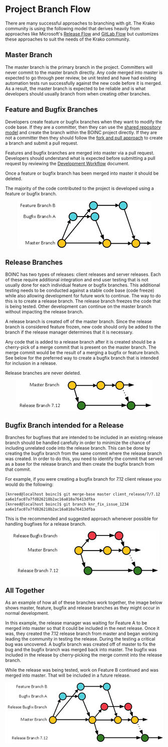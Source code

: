 
# Project Branch Flow
There are many successful approaches to branching with git.  The Krako community is using the following model that derives heavily from approaches like Microsoft's [Release Flow](https://docs.microsoft.com/en-us/azure/devops/devops-at-microsoft/release-flow) and [GitLab Flow](https://docs.gitlab.com/ee/workflow/gitlab_flow.html) but customizes these approaches to suit the needs of the Krako community. 

## Master Branch
The master branch is the primary branch in the project.  Committers will never commit to the master branch directly.  Any code merged into master is expected to go through peer review, be unit tested and have had existing automation tests run successfully against the new code before it is merged.  As a result, the master branch is expected to be reliable and is what developers should usually branch from when creating other branches.  

## Feature and Bugfix Branches
Developers create feature or bugfix branches when they want to modify the code base.  If they are a committer, then they can use the [shared repository model](https://gist.github.com/seshness/3943237) and create the branch within the BOINC project directly.  If they are not a committer then they should follow the [fork and pull approach](https://gist.github.com/Chaser324/ce0505fbed06b947d962) to create a branch and submit a pull request.

Features and bugfix branches are merged into master via a pull request.  Developers should understand what is expected before submitting a pull request by reviewing the [Development Workflow](Development_Workflow.md) document.  

Once a feature or bugfix branch has been merged into master it should be deleted.

The majority of the code contributed to the project is developed using a feature or bugfix branch.

<p align="center">
<img src="images/FeatureBranch.png" alt="Diagram of Feature and Normal Bugfix Branches"/>
</p>

## Release Branches
BOINC has two types of releases: client releases and server releases.  Each of these require additional integration and end user testing that is not usually done for each individual feature or bugfix branches.  This additional testing needs to be conducted against a stable code base (code freeze) while also allowing development for future work to continue.  The way to do this is to create a release branch.  The release branch freezes the code that is being tested.  Other development can continue on the master branch without impacting the release branch.

A release branch is created off of the master branch.  Since the release branch is considered feature frozen, new code should only be added to the branch if the release manager determines that it is necessary.  

Any code that is added to a release branch after it is created should be a cherry-pick of a merge commit that is present on the master branch.  The merge commit would be the result of a merging a bugfix or feature branch.  See below for the preferred way to create a bugfix branch that is intended for inclusion in a release.

Release branches are never deleted.

<p align="center">
<img src="images/ReleaseBranch.png" alt="Diagram of a Release Branch"/>
</p>

## Bugfix Branch intended for a Release
Branches for bugfixes that are intended to be included in an existing release branch should be handled carefully in order to minimize the chance of including unrelated code into the release branch.  This can be done by creating the bugfix branch from the same commit where the release branch was created.  In order to do this, you need to identify the commit that served as a base for the release branch and then create the bugfix branch from that commit.

For example, if you were creating a bugfix branch for 7.12 client release you would do the following:
```
[knreed@localhost boinc]$ git merge-base master client_release/7/7.12
aa6e1fac07a7fd826218b2ac16a810a76413dfba
[knreed@localhost boinc]$ git branch knr_fix_issue_1234 aa6e1fac07a7fd826218b2ac16a810a76413dfba
```

This is the recommended and suggested approach whenever possible for handling bugfixes for a release branch.

<p align="center">
<img src="images/BugfixBranch.png" alt="Diagram of a Bugfix Branch intended for a Release"/>
</p>

## All Together
As an example of how all of these branches work together, the image below shows master, feature, bugfix and release branches as they might occur in normal development.  

In this example, the release manager was waiting for Feature A to be merged into master so that it could be included in the next release.  Once it was, they created the 7.12 release branch from master and began working leading the community in testing the release.  During the testing a critical bug was uncovered.  A bugfix branch was created off of master to fix the bug and the bugfix branch was merged back into master.  The bugfix was included in the release by cherry-picking the merge commit into the release branch.

While the release was being tested, work on Feature B continued and was merged into master.  That will be included in a future release.

<p align="center">
<img src="images/AllBranches.png" alt="Diagram of a multiple branches"/>
</p>
